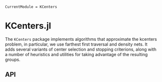 ```@meta
CurrentModule = KCenters
```


# KCenters.jl

The `KCenters` package implements algorithms that approximate the kcenters problem, in particular, we use farthest first traversal and density nets. It adds several variants of center selection and stopping criterions, along with a number of heuristics and utilities for taking advantage of the resulting groups.

## API

```@index
```

```
